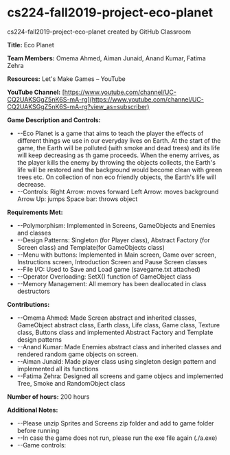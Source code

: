 # cs224-fall2019-project-eco-planet
cs224-fall2019-project-eco-planet created by GitHub Classroom

**Title:** Eco Planet

**Team Members:** Omema Ahmed, Aiman Junaid, Anand Kumar, Fatima Zehra

**Resources:** Let&#39;s Make Games – YouTube

**YouTube Channel:** [https://www.youtube.com/channel/UC-CQ2UAKSGgZ5nK6S-mA-rg](https://www.youtube.com/channel/UC-CQ2UAKSGgZ5nK6S-mA-rg?view_as=subscriber)

**Game Description and Controls:**
- --Eco Planet is a game that aims to teach the player the effects of different things we use in our everyday lives on Earth. At the start of the game, the Earth will be polluted (with smoke and dead trees) and its life will keep decreasing as th game proceeds. When the enemy arrives, as the player kills the enemy by throwing the objects collects, the Earth's life will be restored and the background would become clean with green trees etc. On collection of non eco friendly objects, the Earth's life will decrease. 
- --Controls: 
Right Arrow: moves forward
Left Arrow: moves background
Arrow Up: jumps
Space bar: throws object

**Requirements Met:**
- --Polymorphism: Implemented in Screens, GameObjects and Enemies and classes
- --Design Patterns: Singleton (for Player class), Abstract Factory (for Screen class) and Template(for GameObjects class)
- --Menu with buttons: Implemented in Main screen, Game over screen, Instructions screen, Introduction Screen and Pause Screen classes
- --File I/O: Used to Save and Load game (savegame.txt attached)
- --Operator Overloading: SetX() function of GameObject class
- --Memory Management: All memory has been deallocated in class destructors

**Contributions:**

- --Omema Ahmed: Made Screen abstract and inherited classes, GameObject abstract class, Earth class, Life class, Game class, Texture class, Buttons class and implemented Abstract Factory and Template design patterns
- --Anand Kumar: Made Enemies abstract class and inherited classes and rendered random game objects on screen.
- --Aiman Junaid: Made player class using singleton design pattern and implemented all its functions
- --Fatima Zehra: Designed all screens and game objecs and implemented Tree, Smoke and RandomObject class

**Number of hours:** 200 hours

**Additional Notes:**
- --Please unzip Sprites and Screens zip folder and add to game folder before running
- --In case the game does not run, please run the exe file again (./a.exe)
- --Game controls:
